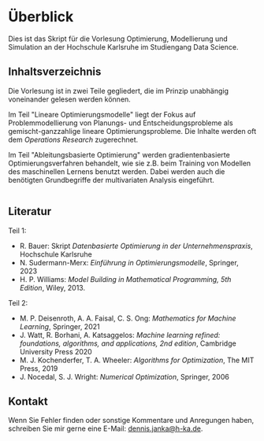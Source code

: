 # Überblick
Dies ist das Skript für die Vorlesung Optimierung, Modellierung und Simulation an der Hochschule Karlsruhe im Studiengang Data Science. 

## Inhaltsverzeichnis
Die Vorlesung ist in zwei Teile gegliedert, die im Prinzip unabhängig voneinander gelesen werden können. 

Im Teil "Lineare Optimierungsmodelle" liegt der Fokus auf Problemmodellierung von Planungs- und Entscheidungsprobleme als gemischt-ganzzahlige lineare Optimierungsprobleme. Die Inhalte werden oft dem *Operations Research* zugerechnet.

Im Teil "Ableitungsbasierte Optimierung" werden gradientenbasierte Optimierungsverfahren behandelt, wie sie z.B. beim Training von Modellen des maschinellen Lernens benutzt werden. Dabei werden auch die benötigten Grundbegriffe der multivariaten Analysis eingeführt.


```{tableofcontents}
```

## Literatur

Teil 1:
- R. Bauer: Skript *Datenbasierte Optimierung in der Unternehmenspraxis*, Hochschule Karlsruhe
- N. Sudermann-Merx: *Einführung in Optimierungsmodelle*, Springer, 2023
- H. P. Williams: *Model Building in Mathematical Programming, 5th Edition*, Wiley, 2013.

Teil 2:
- M. P. Deisenroth, A. A. Faisal, C. S. Ong: *Mathematics for Machine Learning*, Springer, 2021
- J. Watt, R. Borhani, A. Katsaggelos: *Machine learning refined: foundations, algorithms, and applications, 2nd edition*, Cambridge University Press 2020
- M. J. Kochenderfer, T. A. Wheeler: *Algorithms for Optimization*, The MIT Press, 2019
- J. Nocedal, S. J. Wright: *Numerical Optimization*, Springer, 2006

## Kontakt
Wenn Sie Fehler finden oder sonstige Kommentare und Anregungen haben, schreiben Sie mir gerne eine E-Mail: dennis.janka@h-ka.de.
